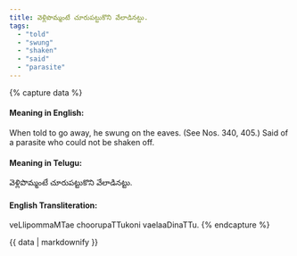 ```yaml
---
title: వెళ్లిపొమ్మంటే చూరుపట్టుకొని వేలాడినట్టు.
tags:
  - "told"
  - "swung"
  - "shaken"
  - "said"
  - "parasite"
---
```


{% capture data %}
#### Meaning in English:
When told to go away, he swung on the eaves.
(See Nos. 340, 405.)
Said of a parasite who could not be shaken off.

#### Meaning in Telugu:
వెళ్లిపొమ్మంటే చూరుపట్టుకొని వేలాడినట్టు.

#### English Transliteration:
veLlipommaMTae choorupaTTukoni vaelaaDinaTTu.
{% endcapture %}

{{ data | markdownify }}

